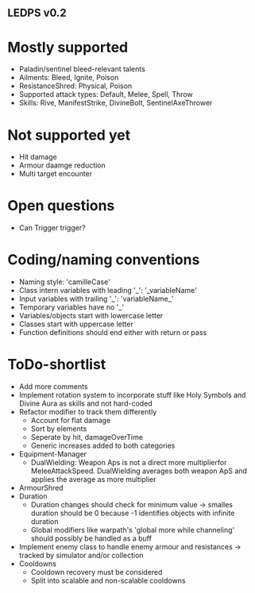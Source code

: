 ## LEDPS v0.2

# Mostly supported
* Paladin/sentinel bleed-relevant talents
* Ailments: Bleed, Ignite, Poison
* ResistanceShred: Physical, Poison
* Supported attack types: Default, Melee, Spell, Throw
* Skills: Rive, ManifestStrike, DivineBolt, SentinelAxeThrower

# Not supported yet
* Hit damage
* Armour daamge reduction
* Multi target encounter

# Open questions
* Can Trigger trigger?

# Coding/naming conventions
* Naming style: 'camilleCase'
* Class intern variables with leading '\_': '\_variableName'
* Input variables with trailing '\_': 'variableName\_'
* Temporary variables have no '\_'
* Variables/objects start with lowercase letter
* Classes start with uppercase letter
* Function definitions should end either with return or pass

# ToDo-shortlist
* Add more comments
* Implement rotation system to incorporate stuff like Holy Symbols and Divine Aura as skills and not hard-coded
* Refactor modifier to track them differently
  * Account for flat damage
  * Sort by elements
  * Seperate by hit, damageOverTime
  * Generic increases added to both categories
* Equipment-Manager
  * DualWielding: Weapon Aps is not a direct more multiplierfor MeleeAttackSpeed. DualWielding averages both weapon ApS and applies the average as more multiplier
* ArmourShred
* Duration
  * Duration changes should check for minimum value -> smalles duration should be 0 because -1 identifies objects with infinite duration
  * Global modifiers like warpath's 'global more while channeling' should possibly be handled as a buff
* Implement enemy class to handle enemy armour and resistances -> tracked by simulator and/or collection
* Cooldowns
  * Cooldown recovery must be considered
  * Split into scalable and non-scalable cooldowns
